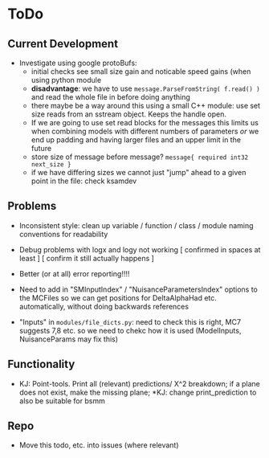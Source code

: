 ToDo
====

Current Development
-------------------
* Investigate using google protoBufs:
    * initial checks see small size gain and noticable speed gains (when using python module
    * **disadvantage**: we have to use `message.ParseFromString( f.read() )` and read the whole file in before doing anything
    * there maybe be a way around this using a small C++ module: use set size reads from an sstream object.  Keeps the handle open.
    * If we are going to use set read blocks for the messages this limits us when combining models with different numbers of parameters *or* we end up padding and having larger files and an upper limit in the future
    * store size of message before message? `message{ required int32 next_size }`
    * if we have differing sizes we cannot just "jump" ahead to a given point in the file: check ksamdev

Problems
--------
* Inconsistent style: clean up variable / function / class / module naming conventions for readability
* Debug problems with logx and logy not working 
    [ confirmed in spaces at least ]
    [ confirm it still actually happens ]

* Better (or at all) error reporting!!!!
* Need to add in "SMInputIndex" / "NuisanceParametersIndex" options to the MCFiles so we can get positions for DeltaAlphaHad etc. automatically, without doing backwards references
* "Inputs" in `modules/file_dicts.py`: need to check this is right, MC7 suggests 7,8 etc.  so we need to chekc how it is used (ModelInputs, NuisanceParams may fix this)

Functionality
-------------
* KJ: Point-tools. Print all (relevant) predictions/ X^2 breakdown; if a plane
    does not exist, make the missing plane;
*KJ: change print_prediction to also be suitable for bsmm

Repo
----
* Move this todo, etc. into issues (where relevant) 
